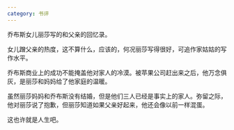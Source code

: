 ```yaml
---
category: 书评
---
```


乔布斯女儿丽莎写的和父亲的回忆录。

女儿蹭父亲的热度，这不算什么，应该的，何况丽莎写得很好，可追作家姑姑的写作水平。

乔布斯商业上的成功不能掩盖他对家人的冷漠。被苹果公司赶出来之后，他万念俱灰，是丽莎和妈妈给了他家庭的温暖。

虽然丽莎妈妈和乔布斯没有结婚，但是他们三人已经是事实上的家人。弥留之际，他对丽莎说了抱歉，但丽莎知道如果父亲好起来，他还会像以前一样混蛋。

这也许就是人生吧。

